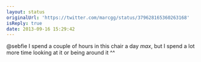 ```yaml
---
layout: status
originalUrl: 'https://twitter.com/marcgg/status/379628165360263168'
isReply: true
date: 2013-09-16 15:29:42
---
```


@sebfie I spend a couple of hours in this chair a day _max_, but I spend a lot more time looking at it or being around it ^^
